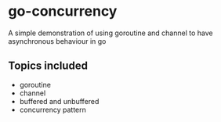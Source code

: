 # go-concurrency
A simple demonstration of using goroutine and channel to have asynchronous behaviour in go

## Topics included 

- goroutine
- channel
- buffered and unbuffered
- concurrency pattern


